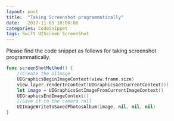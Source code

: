 ```yaml
---
layout: post
title:  "Taking Screenshot programmatically"
date:   2017-11-05 10:00:00
categories: CodeSnippet
tags: Swift UIScreen ScreenShot
---
```


Please find the code snippet as follows for taking screenshot programmatically.

```swift
func screenShotMethod() {
    //Create the UIImage
    UIGraphicsBeginImageContext(view.frame.size)
    view.layer.renderInContext(UIGraphicsGetCurrentContext())
    let image = UIGraphicsGetImageFromCurrentImageContext()
    UIGraphicsEndImageContext()
    //Save it to the camera roll
    UIImageWriteToSavedPhotosAlbum(image, nil, nil, nil)
}
```